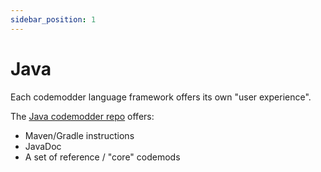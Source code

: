 ```yaml
---
sidebar_position: 1
---
```


# Java

Each codemodder language framework offers its own "user experience". 

The [Java codemodder repo](https://github.com/pixee/codemodder-java) offers:
 * Maven/Gradle instructions
 * JavaDoc
 * A set of reference / "core" codemods